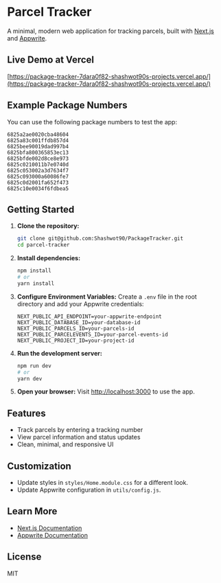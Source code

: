 # Parcel Tracker

A minimal, modern web application for tracking parcels, built with [Next.js](https://nextjs.org) and [Appwrite](https://appwrite.io/).

## Live Demo at Vercel

[https://package-tracker-7dara0f82-shashwot90s-projects.vercel.app/](https://package-tracker-7dara0f82-shashwot90s-projects.vercel.app/)

## Example Package Numbers
You can use the following package numbers to test the app:

```
6825a2ae0020cba48604
6825a83c001ffdb857d4
6825bee90019dad997b4
6825bfa800365853ec13
6825bfde002d8ce8e973
6825c0210011b7e0740d
6825c053002a3d7634f7
6825c093000a60086fe7
6825c0d2001fa652f473
6825c10e0034f6fdbea5
```
## Getting Started

1. **Clone the repository:**
   ```bash
   git clone git@github.com:Shashwot90/PackageTracker.git
   cd parcel-tracker
   ```

2. **Install dependencies:**
   ```bash
   npm install
   # or
   yarn install
   ```

3. **Configure Environment Variables:**
   Create a `.env` file in the root directory and add your Appwrite credentials:
   ```env
   NEXT_PUBLIC_API_ENDPOINT=your-appwrite-endpoint
   NEXT_PUBLIC_DATABASE_ID=your-database-id
   NEXT_PUBLIC_PARCELS_ID=your-parcels-id
   NEXT_PUBLIC_PARCELEVENTS_ID=your-parcel-events-id
   NEXT_PUBLIC_PROJECT_ID=your-project-id
   ```

4. **Run the development server:**
   ```bash
   npm run dev
   # or
   yarn dev
   ```

5. **Open your browser:**
   Visit [http://localhost:3000](http://localhost:3000) to use the app.

## Features
- Track parcels by entering a tracking number
- View parcel information and status updates
- Clean, minimal, and responsive UI



## Customization
- Update styles in `styles/Home.module.css` for a different look.
- Update Appwrite configuration in `utils/config.js`.

## Learn More
- [Next.js Documentation](https://nextjs.org/docs)
- [Appwrite Documentation](https://appwrite.io/docs)

## License
MIT

